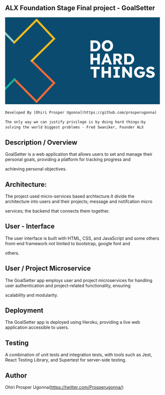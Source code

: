 ## ALX Foundation Stage Final project - GoalSetter

![DO HARD THINGS](https://github.com/Musoye/Time-Master/blob/main/hardthings.jpeg)

`Developed By [Ohiri Prosper Ugonna](https://github.com/prosperugonna)`

`The only way we can justify privilege is by doing hard things:by solving the world biggest problems - Fred Swaniker, Founder ALX`

## Description / Overview

GoalSetter is a web application that allows users to set and manage their personal goals, providing a platform for tracking progress and 

achieving personal objectives.

## Architecture:

The project used micro-services based archtecture.It divide the architecture into users and their projects; message and notifcation micro 

services; the backend that connects them together.

## User - Interface

The user interface is built with HTML, CSS, and JavaScript and some others front-end framework not limited to bootstrap, google font and 

others.

## User / Project Microservice

The GoalSetter app employs user and project microservices for handling user authentication and project-related functionality, ensuring 

scalability and modularity.

## Deployment

The GoalSetter app is deployed using Heroku, providing a live web application accessible to users.


## Testing

A combination of unit tests and integration tests, with tools such as Jest, React Testing Library, and Supertest for server-side testing.


## Author

Ohiri Prosper Ugonna(https://twitter.com/Prosperugonna/)